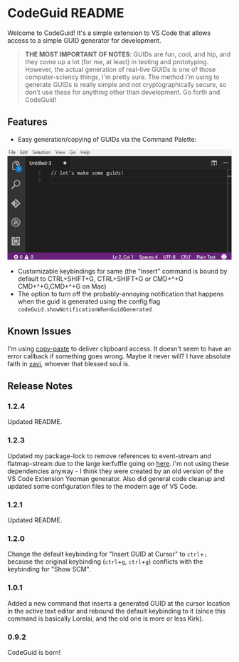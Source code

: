 # CodeGuid README

Welcome to CodeGuid! It's a simple extension to VS Code that allows access to a simple GUID generator for development.

> **THE MOST IMPORTANT OF NOTES**: GUIDs are fun, cool, and hip, and they come up a lot (for me, at least) in testing and prototyping. However, the actual generation of real-live GUIDs is one of those computer-sciency things, I'm pretty sure. The method I'm using to generate GUIDs is really simple and not cryptographically secure, so don't use these for anything other than development. Go forth and CodeGuid!

## Features

- Easy generation/copying of GUIDs via the Command Palette: 

![See it in action!](images/demo.gif)


- Customizable keybindings for same (the "insert" command is bound by default to CTRL+SHIFT+G, CTRL+SHIFT+G or CMD+^+G CMD+^+G,CMD+^+G on Mac)
- The option to turn off the probably-annoying notification that happens when the guid is generated using the config flag `codeGuid.showNotificationWhenGuidGenerated`

## Known Issues

I'm using [copy-paste](https://github.com/xavi-/node-copy-paste) to deliver clipboard access. It doesn't seem to have an error callback if something goes wrong. Maybe it never will? I have absolute faith in [xavi](https://github.com/xavi-), whoever that blessed soul is.

## Release Notes

### 1.2.4
Updated README.

### 1.2.3

Updated my package-lock to remove references to event-stream and flatmap-stream due to the large kerfuffle going on [here](https://github.com/dominictarr/event-stream/issues/116). I'm not using these dependencies anyway - I think they were created by an old version of the VS Code Extension Yeoman generator. Also did general code cleanup and updated some configuration files to the modern age of VS Code.

### 1.2.1

Updated README.

### 1.2.0

Change the default keybinding for "Insert GUID at Cursor" to `ctrl`+`;` because the original keybinding (`ctrl`+`g`, `ctrl`+`g`) conflicts with the keybinding for "Show SCM".

### 1.0.1

Added a new command that inserts a generated GUID at the cursor location in the active text editor and rebound the default keybinding to it (since this command is basically Lorelai, and the old one is more or less Kirk).

### 0.9.2

CodeGuid is born!